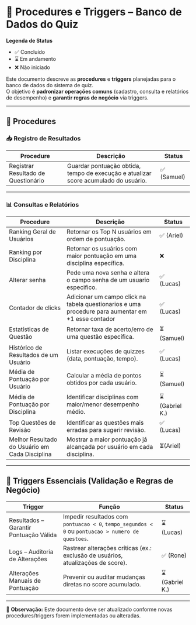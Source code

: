 # 📌 Procedures e Triggers – Banco de Dados do Quiz  

**Legenda de Status**  
- ✅ Concluído  
- ⌛ Em andamento  
- ❌ Não iniciado  

Este documento descreve as **procedures** e **triggers** planejadas para o banco de dados do sistema de quiz.  
O objetivo é **padronizar operações comuns** (cadastro, consulta e relatórios de desempenho) e **garantir regras de negócio** via triggers.  

---

## 🔹 Procedures

### 📥 Registro de Resultados  

| Procedure | Descrição | Status |
|-----------|-----------|--------|
| Registrar Resultado de Questionário | Guardar pontuação obtida, tempo de execução e atualizar score acumulado do usuário. | ✅ (Samuel) |

---

### 📊 Consultas e Relatórios  

| Procedure | Descrição | Status |
|-----------|-----------|--------|
| Ranking Geral de Usuários | Retornar os Top N usuários em ordem de pontuação. | ✅ (Ariel) |
| Ranking por Disciplina | Retornar os usuários com maior pontuação em uma disciplina específica. | ❌ |
| Alterar senha | Pede uma nova senha e altera o campo senha de um usuario especifico. | ✅ (Lucas) |
| Contador de clicks | Adicionar um campo click na tabela questionarios e uma procedure para aumentar em +1 esse contador | ✅ (Lucas) |
| Estatísticas de Questão | Retornar taxa de acerto/erro de uma questão específica. | ⏳ (Samuel) |
| Histórico de Resultados de um Usuário | Listar execuções de quizzes (data, pontuação, tempo). | ✅ (Lucas) |
| Média de Pontuação por Usuário | Calcular a média de pontos obtidos por cada usuário. | ⏳ (Samuel) |
| Média de Pontuação por Disciplina | Identificar disciplinas com maior/menor desempenho médio. | ⌛ (Gabriel K.) |
| Top Questões de Revisão | Identificar as questões mais erradas para sugerir revisão. | ✅ (Lucas) |
| Melhor Resultado do Usuário em Cada Disciplina | Mostrar a maior pontuação já alcançada por usuário em cada disciplina. | ⏳(Ariel) |

---

## 🔹 Triggers Essenciais (Validação e Regras de Negócio)

| Trigger | Função | Status |
|---------|--------|--------|
| Resultados – Garantir Pontuação Válida | Impedir resultados com `pontuacao < 0`, `tempo_segundos < 0` ou `pontuacao > numero de questoes`. | ⌛ (Lucas) |
| Logs – Auditoria de Alterações | Rastrear alterações críticas (ex.: exclusão de usuários, atualizações de score). | ✅ (Rone) |
| Alterações Manuais de Pontuação | Prevenir ou auditar mudanças diretas no score acumulado. | ⌛ (Gabriel K.) |

---

📌 **Observação:** Este documento deve ser atualizado conforme novas procedures/triggers forem implementadas ou alteradas.  
